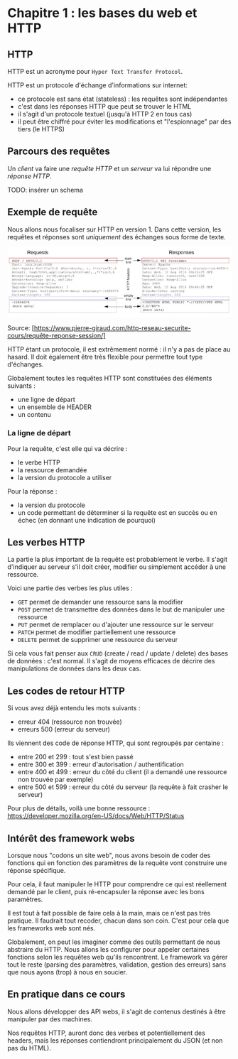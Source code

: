 # Chapitre 1 : les bases du web et HTTP 

## HTTP 

HTTP est un acronyme pour `Hyper Text Transfer Protocol`. 

HTTP est un protocole d'échange d'informations sur internet:
* ce protocole est sans état (stateless) : les requêtes sont
indépendantes
* c'est dans les réponses HTTP que peut se trouver le HTML
* il s'agit d'un protocole textuel (jusqu'à HTTP 2 en tous cas)
* il peut être chiffré pour éviter les modifications et "l'espionnage" par des tiers (le HTTPS)

## Parcours des requêtes 

Un *client* va faire une *requête HTTP* et un *serveur* va lui répondre une *réponse HTTP*. 

TODO: insérer un schema

## Exemple de requête 

Nous allons nous focaliser sur HTTP en version 1. Dans cette version, les requêtes et réponses sont *uniquement* des échanges sous forme de texte. 

![Exemple de requête](images/exemple-reponse.jpg)

Source: [https://www.pierre-giraud.com/http-reseau-securite-cours/requête-reponse-session/]

HTTP étant un protocole, il est extrêmement normé : il n'y a pas de place au hasard. Il doit également être très flexible pour permettre tout type d'échanges. 

Globalement toutes les requêtes HTTP sont constituées des éléments suivants : 
* une ligne de départ 
* un ensemble de HEADER 
* un contenu  

### La ligne de départ 

Pour la requête, c'est elle qui va décrire : 
* le verbe HTTP 
* la ressource demandée 
* la version du protocole a utiliser 

Pour la réponse :
* la version du protocole 
* un code permettant de déterminer si la requête est en succès ou en échec (en donnant une indication de pourquoi) 

## Les verbes HTTP 

La partie la plus important de la requête est probablement le verbe. Il s'agit d'indiquer au serveur s'il doit créer, modifier ou simplement accéder à une ressource. 

Voici une partie des verbes les plus utiles : 
* `GET` permet de demander une ressource sans la modifier 
* `POST` permet de transmettre des données dans le but de manipuler une ressource 
* `PUT` permet de remplacer ou d'ajouter une ressource sur le serveur 
* `PATCH` permet de modifier partiellement une ressource 
* `DELETE` permet de supprimer une ressource du serveur 

Si cela vous fait penser aux `CRUD` (create / read / update / delete) des bases de données : c'est normal. Il s'agit de moyens efficaces de décrire des manipulations de données dans les deux cas.  

## Les codes de retour HTTP 
Si vous avez déjà entendu les mots suivants : 
* erreur 404 (ressource non trouvée)
* erreurs 500 (erreur du serveur)

Ils viennent des code de réponse HTTP, qui sont regroupés par centaine : 
* entre 200 et 299 : tout s'est bien passé 
* entre 300 et 399 : erreur d'autorisation / authentification 
* entre 400 et 499 : erreur du côté du client (il a demandé une ressource non trouvée par exemple)
* entre 500 et 599 : erreur du côté du serveur (la requête à fait crasher le serveur)

Pour plus de détails, voilà une bonne ressource : https://developer.mozilla.org/en-US/docs/Web/HTTP/Status 

## Intérêt des framework webs 

Lorsque nous "codons un site web", nous avons besoin de coder des fonctions qui en fonction des paramètres de la requête vont construire une réponse spécifique. 

Pour cela, il faut manipuler le HTTP pour comprendre ce qui est réellement demandé par le client, puis ré-encapsuler la réponse avec les bons paramètres. 

Il est tout à fait possible de faire cela à la main, mais ce n'est pas très pratique. Il faudrait tout recoder, chacun dans son coin. C'est pour cela que les frameworks web sont nés. 

Globalement, on peut les imaginer comme des outils permettant de nous abstraire du HTTP. Nous allons les configurer pour appeler certaines fonctions selon les requêtes web qu'ils rencontrent. Le framework va gérer tout le reste (parsing des paramètres, validation, gestion des erreurs) sans que nous ayons (trop) à nous en soucier. 

## En pratique dans ce cours 

Nous allons développer des API webs, il s'agit de contenus destinés à être manipuler par des machines. 

Nos requêtes HTTP, auront donc des verbes et potentiellement des headers, mais les réponses contiendront principalement du JSON (et non pas du HTML). 